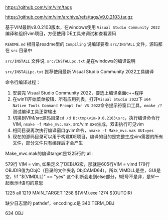 
https://github.com/vim/vim/tags

https://github.com/vim/vim/archive/refs/tags/v9.0.2103.tar.gz

基于VIM最新v9.0.2103版本，在windows使用 `Visual Studio Community 2022` 编译和组织vim项目，方便使用IDE工具来调试和查看源码

`README.md` 根目录readme里的 `Compiling` 说编译要看 `src/INSTALL` 文件，源码都在 `src` 目录中

`src/INSTALL` 文件说, `src/INSTALLpc.txt` 是在windows的编译说明

`src/INSTALLpc.txt` 推荐使用最新 Visual Studio Community 2022工具编译

命令行编译过程：
1. 安装完 Visual Studio Community 2022，要选上编译桌面c++程序
2. 在win11开始菜单按钮，所有应用列表，打开`Visual Studio 2022`下 `x64 Native Tools Command Prompt for VS 2022`命令提示符窗口工具，`nmake /?` 测试编译工具正常输出
3. 切换到VIM/src源码目录`cd /d D:\tmp\vim-9.0.2103\src`，执行编译命令行VIM, `nmake -f Make_mvc.mak`, src/vim.exe生成，双击执行可见vim
4. 相同目录再次执行编译窗口gvim命令，`nmake -f Make_mvc.mak GUI=yes`
5. 现在的源码目录可以用于构建IDE项目，编译的目的是完整生成vim需要的所有文件，部分文件只有编译后才会产生

Make_mvc.mak的编译target是1225行的 all:

579行 VIM = vim, 如果定义了DEBUG宏，那就是605行VIM = vimd
179行OBJDIR值为ObjC（目录的文件夹名 ObjCAMD64），所以 VIMDLL是空，GUI是空，!if "$(VIMDLL)" == "yes" 这个判断会走到else部分，!叹号不是非，是!if一起表示if语句的意思



1225  all
1219  MAIN_TARGET
1258  $(VIM).exe
1274  $(OUTDIR)

缺少日志里的 pathdef，encoding.c是 340 TERM_OBJ

634  OBJ
